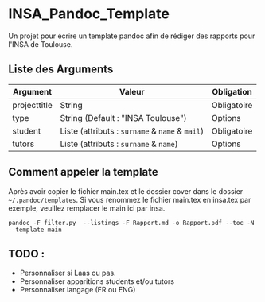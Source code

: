 # INSA_Pandoc_Template

Un projet pour écrire un template pandoc afin de rédiger des rapports pour l'INSA de Toulouse.

## Liste des Arguments

|Argument|Valeur|Obligation|
|-|-|-|
|projecttitle|String|Obligatoire|
|type|String (Default : "INSA Toulouse")|Options
|student|Liste (attributs : `surname` & `name` & `mail`)|Obligatoire|
|tutors|Liste (attributs : `surname` & `name`)|Options|


## Comment appeler la template

Après avoir copier le fichier main.tex et le dossier cover  dans le dossier `~/.pandoc/templates`. 
Si vous renommez le fichier main.tex en insa.tex par exemple, veuillez remplacer le main ici par insa.

`pandoc -F filter.py  --listings -F Rapport.md -o Rapport.pdf --toc -N --template main`


## TODO :

* Personnaliser si Laas ou pas.
* Personnaliser apparitions students et/ou tutors
* Personnaliser langage (FR ou ENG)
